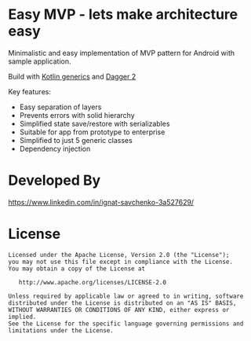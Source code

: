 Easy MVP - lets make architecture easy
========

Minimalistic and easy implementation of MVP pattern for Android with sample application.

Build with [Kotlin generics](https://kotlinlang.org/docs/reference/generics.html) and [Dagger 2](https://github.com/google/dagger)

Key features:
* Easy separation of layers
* Prevents errors with solid hierarchy 
* Simplified state save/restore with serializables
* Suitable for app from prototype to enterprise
* Simplified to just 5 generic classes
* Dependency injection


Developed By
========
https://www.linkedin.com/in/ignat-savchenko-3a527629/


License
=======

    Licensed under the Apache License, Version 2.0 (the "License");
    you may not use this file except in compliance with the License.
    You may obtain a copy of the License at

       http://www.apache.org/licenses/LICENSE-2.0

    Unless required by applicable law or agreed to in writing, software
    distributed under the License is distributed on an "AS IS" BASIS,
    WITHOUT WARRANTIES OR CONDITIONS OF ANY KIND, either express or implied.
    See the License for the specific language governing permissions and
    limitations under the License.

